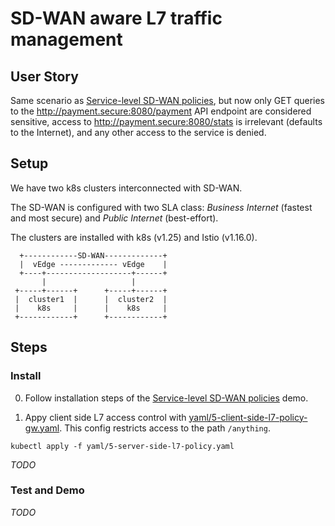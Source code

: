 # SD-WAN aware L7 traffic management

## User Story

Same scenario as [Service-level SD-WAN policies](../01-service-level_SD-WAN_policies/README.md), but now only GET queries to the http://payment.secure:8080/payment API endpoint are considered sensitive, access to http://payment.secure:8080/stats is irrelevant (defaults to the Internet), and any other access to the service is denied.

## Setup

We have two k8s clusters interconnected with SD-WAN.

The SD-WAN is configured with two SLA class: *Business Internet* (fastest and most secure) and *Public Internet* (best-effort).

The clusters are installed with k8s (v1.25) and Istio (v1.16.0).

```
  +------------SD-WAN-------------+
  |  vEdge ------------- vEdge    |
  +----+-------------------+------+
       |                   |
 +-----+------+      +-----+------+
 |  cluster1  |      |  cluster2  |
 |    k8s     |      |    k8s     |
 +------------+      +------------+
```

## Steps

### Install

0. Follow installation steps of the [Service-level SD-WAN policies](../01-service-level_SD-WAN_policies/README.md) demo.

2. Appy client side L7 access control with [yaml/5-client-side-l7-policy-gw.yaml](yaml/5-client-side-l7-policy-gw.yaml). This config restricts access to the path `/anything`.

```console
kubectl apply -f yaml/5-server-side-l7-policy.yaml
```

*TODO*

### Test and Demo

*TODO*
